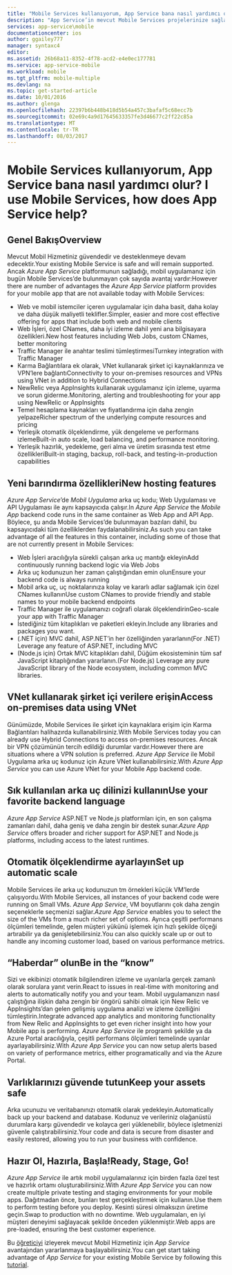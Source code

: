 ```yaml
---
title: "Mobile Services kullanıyorum, App Service bana nasıl yardımcı olur?"
description: "App Service’in mevcut Mobile Services projelerinize sağladığı avantajları öğrenin."
services: app-service\mobile
documentationcenter: ios
author: ggailey777
manager: syntaxc4
editor: 
ms.assetid: 26b68a11-8352-4f78-acd2-e4e0ec177781
ms.service: app-service-mobile
ms.workload: mobile
ms.tgt_pltfrm: mobile-multiple
ms.devlang: na
ms.topic: get-started-article
ms.date: 10/01/2016
ms.author: glenga
ms.openlocfilehash: 22397b6b448b418d5b54a457c3bafaf5c68ecc7b
ms.sourcegitcommit: 02e69c4a9d17645633357fe3d46677c2ff22c85a
ms.translationtype: MT
ms.contentlocale: tr-TR
ms.lasthandoff: 08/03/2017
---
```

# <span data-ttu-id="76178-103"><a name="getting-started"> </a>Mobile Services kullanıyorum, App Service bana nasıl yardımcı olur?</span><span class="sxs-lookup"><span data-stu-id="76178-103"><a name="getting-started"> </a>I use Mobile Services, how does App Service help?</span></span>
## <a name="overview"></a><span data-ttu-id="76178-104">Genel Bakış</span><span class="sxs-lookup"><span data-stu-id="76178-104">Overview</span></span>
<span data-ttu-id="76178-105">Mevcut Mobil Hizmetiniz güvendedir ve desteklenmeye devam edecektir.</span><span class="sxs-lookup"><span data-stu-id="76178-105">Your existing Mobile Service is safe and will remain supported.</span></span> <span data-ttu-id="76178-106">Ancak *Azure App Service* platformunun sağladığı, mobil uygulamanız için bugün Mobile Services’de bulunmayan çok sayıda avantaj vardır:</span><span class="sxs-lookup"><span data-stu-id="76178-106">However there are number of advantages the *Azure App Service* platform provides for your mobile app that are not available today with Mobile Services:</span></span>

* <span data-ttu-id="76178-107">Web ve mobil istemciler içeren uygulamalar için daha basit, daha kolay ve daha düşük maliyetli teklifler.</span><span class="sxs-lookup"><span data-stu-id="76178-107">Simpler, easier and more cost effective offering for apps that include both web and mobile clients</span></span>
* <span data-ttu-id="76178-108">Web İşleri, özel CNames, daha iyi izleme dahil yeni ana bilgisayara özellikleri.</span><span class="sxs-lookup"><span data-stu-id="76178-108">New host features including Web Jobs, custom CNames, better monitoring</span></span>
* <span data-ttu-id="76178-109">Traffic Manager ile anahtar teslimi tümleştirmesi</span><span class="sxs-lookup"><span data-stu-id="76178-109">Turnkey integration with Traffic Manager</span></span>
* <span data-ttu-id="76178-110">Karma Bağlantılara ek olarak, VNet kullanarak şirket içi kaynaklarınıza ve VPN’lere bağlantı</span><span class="sxs-lookup"><span data-stu-id="76178-110">Connectivity to your on-premises resources and VPNs using VNet in addition to Hybrid Connections</span></span>
* <span data-ttu-id="76178-111">NewRelic veya AppInsights kullanarak uygulamanız için izleme, uyarma ve sorun giderme.</span><span class="sxs-lookup"><span data-stu-id="76178-111">Monitoring, alerting and  troubleshooting for your app using NewRelic or AppInsights</span></span>
* <span data-ttu-id="76178-112">Temel hesaplama kaynakları ve fiyatlandırma için daha zengin yelpaze</span><span class="sxs-lookup"><span data-stu-id="76178-112">Richer spectrum of the underlying compute resources and pricing</span></span>
* <span data-ttu-id="76178-113">Yerleşik otomatik ölçeklendirme, yük dengeleme ve performans izleme</span><span class="sxs-lookup"><span data-stu-id="76178-113">Built-in auto scale, load balancing, and performance monitoring.</span></span>
* <span data-ttu-id="76178-114">Yerleşik hazırlık, yedekleme, geri alma ve üretim sırasında test etme özellikleri</span><span class="sxs-lookup"><span data-stu-id="76178-114">Built-in staging, backup, roll-back, and testing-in-production capabilities</span></span>

## <a name="new-hosting-features"></a><span data-ttu-id="76178-115">Yeni barındırma özellikleri</span><span class="sxs-lookup"><span data-stu-id="76178-115">New hosting features</span></span>
<span data-ttu-id="76178-116">*Azure App Service*’de *Mobil Uygulama* arka uç kodu; Web Uygulaması ve API Uygulaması ile aynı kapsayıcıda çalışır.</span><span class="sxs-lookup"><span data-stu-id="76178-116">In *Azure App Service* the *Mobile App* backend code runs in the same container as Web App and API App.</span></span> <span data-ttu-id="76178-117">Böylece, şu anda Mobile Services’de bulunmayan bazıları dahil, bu kapsayıcıdaki tüm özelliklerden faydalanabilirsiniz.</span><span class="sxs-lookup"><span data-stu-id="76178-117">As such you can take advantage of all the features in this container, including some of those that are not currently present in Mobile Services:</span></span>

* <span data-ttu-id="76178-118">Web İşleri aracılığıyla sürekli çalışan arka uç mantığı ekleyin</span><span class="sxs-lookup"><span data-stu-id="76178-118">Add continuously running backend logic via Web Jobs</span></span>
* <span data-ttu-id="76178-119">Arka uç kodunuzun her zaman çalıştığından emin olun</span><span class="sxs-lookup"><span data-stu-id="76178-119">Ensure your backend code is always running</span></span>
* <span data-ttu-id="76178-120">Mobil arka uç, uç noktalarınıza kolay ve kararlı adlar sağlamak için özel CNames kullanın</span><span class="sxs-lookup"><span data-stu-id="76178-120">Use custom CNames to provide friendly and stable names to your mobile backend endpoints</span></span>
* <span data-ttu-id="76178-121">Traffic Manager ile uygulamanızı coğrafi olarak ölçeklendirin</span><span class="sxs-lookup"><span data-stu-id="76178-121">Geo-scale your app with Traffic Manager</span></span>
* <span data-ttu-id="76178-122">İstediğiniz tüm kitaplıkları ve paketleri ekleyin.</span><span class="sxs-lookup"><span data-stu-id="76178-122">Include any libraries and packages you want.</span></span>
* <span data-ttu-id="76178-123">(.NET için) MVC dahil, ASP.NET’in her özelliğinden yararlanın</span><span class="sxs-lookup"><span data-stu-id="76178-123">(For .NET) Leverage any feature of ASP.NET, including MVC</span></span>
* <span data-ttu-id="76178-124">(Node.js için) Ortak MVC kitaplıkları dahil, Düğüm ekosisteminin tüm saf JavaScript kitaplığından yararlanın.</span><span class="sxs-lookup"><span data-stu-id="76178-124">(For Node.js) Leverage any pure JavaScript library of the Node ecosystem, including common MVC libraries.</span></span>

## <a name="access-on-premises-data-using-vnet"></a><span data-ttu-id="76178-125">VNet kullanarak şirket içi verilere erişin</span><span class="sxs-lookup"><span data-stu-id="76178-125">Access on-premises data using VNet</span></span>
<span data-ttu-id="76178-126">Günümüzde, Mobile Services ile şirket için kaynaklara erişim için Karma Bağlantıları halihazırda kullanabilirsiniz.</span><span class="sxs-lookup"><span data-stu-id="76178-126">With Mobile Services today you can already use Hybrid Connections to access on-premises resources.</span></span> <span data-ttu-id="76178-127">Ancak bir VPN çözümünün tercih edildiği durumlar vardır.</span><span class="sxs-lookup"><span data-stu-id="76178-127">However there are situations where a VPN solution is preferred.</span></span> <span data-ttu-id="76178-128">*Azure App Service* ile Mobil Uygulama arka uç kodunuz için Azure VNet kullanabilirsiniz.</span><span class="sxs-lookup"><span data-stu-id="76178-128">With *Azure App Service* you can use Azure VNet for your Mobile App backend code.</span></span>

## <a name="use-your-favorite-backend-language"></a><span data-ttu-id="76178-129">Sık kullanılan arka uç dilinizi kullanın</span><span class="sxs-lookup"><span data-stu-id="76178-129">Use your favorite backend language</span></span>
<span data-ttu-id="76178-130">*Azure App Service* ASP.NET ve Node.js platformları için, en son çalışma zamanları dahil, daha geniş ve daha zengin bir destek sunar.</span><span class="sxs-lookup"><span data-stu-id="76178-130">*Azure App Service* offers broader and richer support for ASP.NET and Node.js platforms, including access to the latest runtimes.</span></span>

## <a name="set-up-automatic-scale"></a><span data-ttu-id="76178-131">Otomatik ölçeklendirme ayarlayın</span><span class="sxs-lookup"><span data-stu-id="76178-131">Set up automatic scale</span></span>
<span data-ttu-id="76178-132">Mobile Services ile arka uç kodunuzun tm örnekleri küçük VM’lerde çalışıyordu.</span><span class="sxs-lookup"><span data-stu-id="76178-132">With Mobile Services, all instances of your backend code were running on Small VMs.</span></span> <span data-ttu-id="76178-133">*Azure App Service*, VM boyutlarını çok daha zengin seçeneklerle seçmenizi sağlar.</span><span class="sxs-lookup"><span data-stu-id="76178-133">*Azure App Service* enables you to select the size of the VMs from a much richer set of options.</span></span> <span data-ttu-id="76178-134">Ayrıca çeşitli performans ölçümleri temelinde, gelen müşteri yükünü işlemek için hızlı şekilde ölçeği artırabilir ya da genişletebilirsiniz.</span><span class="sxs-lookup"><span data-stu-id="76178-134">You can also  quickly scale up or out to handle any incoming customer load, based on various performance metrics.</span></span>

## <a name="be-in-the-know"></a><span data-ttu-id="76178-135">“Haberdar” olun</span><span class="sxs-lookup"><span data-stu-id="76178-135">Be in the “know”</span></span>
<span data-ttu-id="76178-136">Sizi ve ekibinizi otomatik bilgilendiren izleme ve uyarılarla gerçek zamanlı olarak sorulara yanıt verin.</span><span class="sxs-lookup"><span data-stu-id="76178-136">React to issues in real-time with monitoring and alerts to automatically notify you and your team.</span></span> <span data-ttu-id="76178-137">Mobil uygulamanızın nasıl çalıştığına ilişkin daha zengin bir öngörü sahibi olmak için New Relic ve AppInsights’dan gelen gelişmiş uygulama analizi ve izleme özelliğini tümleştirin.</span><span class="sxs-lookup"><span data-stu-id="76178-137">Integrate advanced app analytics and monitoring functionality from New Relic and AppInsights to get even richer insight into how your Mobile app is performing.</span></span> <span data-ttu-id="76178-138">*Azure App Service* ile programlı şekilde ya da Azure Portal aracılığıyla, çeşitli performans ölçümleri temelinde uyarılar ayarlayabilirsiniz.</span><span class="sxs-lookup"><span data-stu-id="76178-138">With *Azure App Service* you can now setup alerts based on variety of performance metrics, either programatically and via the Azure Portal.</span></span>

## <a name="keep-your-assets-safe"></a><span data-ttu-id="76178-139">Varlıklarınızı güvende tutun</span><span class="sxs-lookup"><span data-stu-id="76178-139">Keep your assets safe</span></span>
<span data-ttu-id="76178-140">Arka ucunuzu ve veritabanınızı otomatik olarak yedekleyin.</span><span class="sxs-lookup"><span data-stu-id="76178-140">Automatically back up your backend and database.</span></span> <span data-ttu-id="76178-141">Kodunuz ve verileriniz olağanüstü durumlara karşı güvendedir ve kolayca geri yüklenebilir, böylece işletmenizi güvenle çalıştırabilirsiniz.</span><span class="sxs-lookup"><span data-stu-id="76178-141">Your code and data is secure from disaster and easily restored, allowing you to run your business with confidence.</span></span>

## <a name="ready-stage-go"></a><span data-ttu-id="76178-142">Hazır Ol, Hazırla, Başla!</span><span class="sxs-lookup"><span data-stu-id="76178-142">Ready, Stage, Go!</span></span>
<span data-ttu-id="76178-143">*Azure App Service* ile artık mobil uygulamalarınız için birden fazla özel test ve hazırlık ortamı oluşturabilirsiniz.</span><span class="sxs-lookup"><span data-stu-id="76178-143">With *Azure App Service* you can now create multiple private testing and staging environments for your mobile apps.</span></span> <span data-ttu-id="76178-144">Dağıtmadan önce, bunları test gerçekleştirmek için kullanın.</span><span class="sxs-lookup"><span data-stu-id="76178-144">Use them to perform testing before you deploy.</span></span> <span data-ttu-id="76178-145">Kesinti süresi olmaksızın üretime geçin.</span><span class="sxs-lookup"><span data-stu-id="76178-145">Swap to production with no downtime.</span></span> <span data-ttu-id="76178-146">Web uygulamaları, en iyi müşteri deneyimi sağlayacak şekilde önceden yüklenmiştir.</span><span class="sxs-lookup"><span data-stu-id="76178-146">Web apps are pre-loaded, ensuring the best customer experience.</span></span>

<span data-ttu-id="76178-147">Bu [öğreticiyi](app-service-mobile-migrating-from-mobile-services.md) izleyerek mevcut Mobil Hizmetiniz için *App Service* avantajından yararlanmaya başlayabilirsiniz.</span><span class="sxs-lookup"><span data-stu-id="76178-147">You can get start taking advantage of *App Service* for your existing Mobile Service by following this [tutorial](app-service-mobile-migrating-from-mobile-services.md).</span></span>
